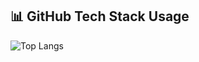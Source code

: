 ## 📊 GitHub Tech Stack Usage

![Top Langs](https://github-readme-stats.vercel.app/api/top-langs/?username=felixhikari&layout=compact&langs_count=10&theme=tokyonight)
